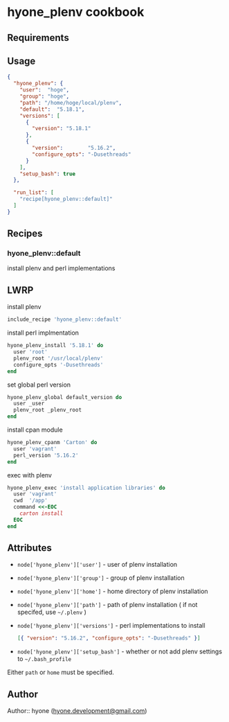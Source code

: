 # hyone_plenv cookbook

## Requirements

## Usage

```json
{
  "hyone_plenv": {
    "user":  "hoge",
    "group": "hoge",
    "path": "/home/hoge/local/plenv",
    "default":  "5.18.1",
    "versions": [
      {
        "version": "5.18.1"
      },
      {
        "version":        "5.16.2",
        "configure_opts": "-Dusethreads"
      }
    ],
    "setup_bash": true
  },

  "run_list": [
    "recipe[hyone_plenv::default]"
  ]
}
```

## Recipes

### hyone_plenv::default

install plenv and perl implementations

## LWRP

install plenv

```ruby
include_recipe 'hyone_plenv::default'
```

install perl implmentation

```ruby
hyone_plenv_install '5.18.1' do
  user 'root'
  plenv_root '/usr/local/plenv'
  configure_opts '-Dusethreads'
end
```

set global perl version

```ruby
hyone_plenv_global default_version do
  user _user
  plenv_root _plenv_root
end
```

install cpan module

```ruby
hyone_plenv_cpanm 'Carton' do
  user 'vagrant'
  perl_version '5.16.2'
end
```

exec with plenv

```ruby
hyone_plenv_exec 'install application libraries' do
  user 'vagrant'
  cwd  '/app'
  command <<-EOC
    carton install
  EOC
end
```

## Attributes

- `node['hyone_plenv']['user']` - user of plenv installation

- `node['hyone_plenv']['group']` - group of plenv installation

- `node['hyone_plenv']['home']` - home directory of plenv installation

- `node['hyone_plenv']['path']` - path of plenv installation ( if not specifed, use `~/.plenv` )

- `node['hyone_plenv']['versions']` - perl implementations to install
  ```json
  [{ "version": "5.16.2", "configure_opts": "-Dusethreads" }]
  ```

- `node['hyone_plenv']['setup_bash']` - whether or not add plenv settings to `~/.bash_profile`

Either `path` or `home` must be specified.

## Author

Author:: hyone (hyone.development@gmail.com)
